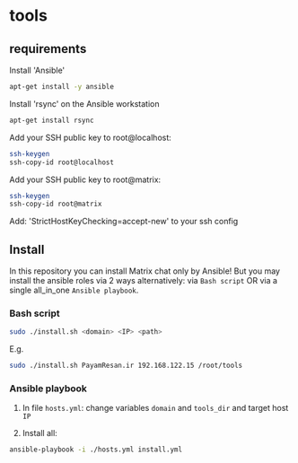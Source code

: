 # tools

## requirements

Install 'Ansible'
```bash
apt-get install -y ansible
```
Install 'rsync' on the Ansible workstation
```bash
apt-get install rsync
```

Add your SSH public key to root@localhost:
```bash
ssh-keygen
ssh-copy-id root@localhost
```

Add your SSH public key to root@matrix:
```bash
ssh-keygen
ssh-copy-id root@matrix
```

Add: 'StrictHostKeyChecking=accept-new' to your ssh config

## Install
In this repository you can install Matrix chat only by Ansible! But you may install the ansible roles via 2 ways alternatively: via `Bash script` OR via a single all_in_one `Ansible playbook`.

### Bash script
```bash
sudo ./install.sh <domain> <IP> <path>
```
E.g.
```bash
sudo ./install.sh PayamResan.ir 192.168.122.15 /root/tools
```

### Ansible playbook
1. In file `hosts.yml`: change variables `domain` and `tools_dir` and target host `IP`

2. Install all:

```bash
ansible-playbook -i ./hosts.yml install.yml
```
